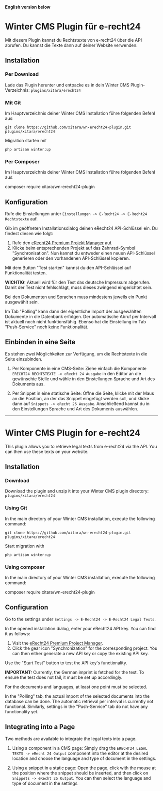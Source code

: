 **English version below**

# Winter CMS Plugin für e-recht24

Mit diesem Plugin kannst du Rechtstexte von e-recht24 über die API abrufen. Du kannst die Texte dann auf deiner Website verwenden.

## Installation
### Per Download
Lade das Plugin herunter und entpacke es in dein Winter CMS Plugin-Verzeichnis: `plugins/xitara/erecht24`

### Mit Git
Im Hauptverzeichnis deiner Winter CMS Installation führe folgenden Befehl aus:

`git clone https://github.com/xitara/wn-erecht24-plugin.git plugins/xitara/erecht24`

Migration starten mit

`php artisan winter:up`

### Per Composer
Im Hauptverzeichnis deiner Winter CMS Installation führe folgenden Befehl aus:

composer require xitara/wn-erecht24-plugin

## Konfiguration
Rufe die Einstellungen unter `Einstellungen -> E-Recht24 -> E-Recht24 Rechtstexte` auf.

Gib im geöffneten Installationsdialog deinen eRecht24 API-Schlüssel ein. Du findest diesen wie folgt:

1. Rufe den [eRecht24 Premium Projekt Manager](https://www.e-recht24.de/mitglieder/tools/projekt-manager/) auf.
2. Klicke beim entsprechenden Projekt auf das Zahnrad-Symbol "Synchronisation". Nun kannst du entweder einen neuen API-Schlüssel generieren oder den vorhandenen API-Schlüssel kopieren.

Mit dem Button "Test starten" kannst du den API-Schlüssel auf Funktionalität testen.

**WICHTIG:** Aktuell wird für den Test das deutsche Impressum abgerufen. Damit der Test nicht fehlschlägt, muss dieses zwingend eingerichtet sein.

Bei den Dokumenten und Sprachen muss mindestens jeweils ein Punkt ausgewählt sein.

Im Tab "Polling" kann dann der eigentliche Import der ausgewählten Dokumente in die Datenbank erfolgen. Der automatische Abruf per Intervall ist aktuell noch nicht funktionsfähig. Ebenso hat die Einstellung im Tab "Push-Service" noch keine Funktionalität.

## Einbinden in eine Seite
Es stehen zwei Möglichkeiten zur Verfügung, um die Rechtstexte in die Seite einzubinden.

1. Per Komponente in eine CMS-Seite: Ziehe einfach die Komponente `ERECHT24 RECHTSTEXTE -> eRecht 24 Ausgabe` in den Editor an die gewünschte Stelle und wähle in den Einstellungen Sprache und Art des Dokuments aus.

2. Per Snippet in eine statische Seite: Öffne die Seite, klicke mit der Maus an die Position, an der das Snippet eingefügt werden soll, und klicke dann auf `Snippets -> eRecht 25 Ausgabe`. Anschließend kannst du in den Einstellungen Sprache und Art des Dokuments auswählen.

---

# Winter CMS Plugin for e-recht24

This plugin allows you to retrieve legal texts from e-recht24 via the API. You can then use these texts on your website.

## Installation
### Download
Download the plugin and unzip it into your Winter CMS plugin directory: `plugins/xitara/erecht24`

### Using Git
In the main directory of your Winter CMS installation, execute the following command:

`git clone https://github.com/xitara/wn-erecht24-plugin.git plugins/xitara/erecht24`

Start migration with

`php artisan winter:up`

### Using composer
In the main directory of your Winter CMS installation, execute the following command:

composer require xitara/wn-erecht24-plugin

## Configuration
Go to the settings under `Settings -> E-Recht24 -> E-Recht24 Legal Texts`.

In the opened installation dialog, enter your eRecht24 API key. You can find it as follows:

1. Visit the [eRecht24 Premium Project Manager](https://www.e-recht24.de/mitglieder/tools/projekt-manager/).
2. Click the gear icon "Synchronization" for the corresponding project. You can then either generate a new API key or copy the existing API key.

Use the "Start Test" button to test the API key's functionality.

**IMPORTANT:** Currently, the German imprint is fetched for the test. To ensure the test does not fail, it must be set up accordingly.

For the documents and languages, at least one point must be selected.

In the "Polling" tab, the actual import of the selected documents into the database can be done. The automatic retrieval per interval is currently not functional. Similarly, settings in the "Push-Service" tab do not have any functionality yet.

## Integrating into a Page
Two methods are available to integrate the legal texts into a page.

1. Using a component in a CMS page: Simply drag the `ERECHT24 LEGAL TEXTS -> eRecht 24 Output` component into the editor at the desired location and choose the language and type of document in the settings.

2. Using a snippet in a static page: Open the page, click with the mouse at the position where the snippet should be inserted, and then click on `Snippets -> eRecht 25 Output`. You can then select the language and type of document in the settings.
